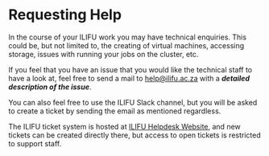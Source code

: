 # Requesting Help

In the course of your ILIFU work you may have technical enquiries. This could be, but not limited to, the creating of virtual machines, accessing storage, issues with running your jobs on the cluster, etc.

If you feel that you have an issue that you would like the technical staff to have a look at, feel free to send a mail to [help@ilifu.ac.za](mailto:help@ilifu.ac.za) with a **_detailed description of the issue_**.

You can also feel free to use the ILIFU Slack channel, but you will be asked to create a ticket by sending the email as mentioned regardless.

The ILIFU ticket system is hosted at [ILIFU Helpdesk Website](https://ilifu.freshdesk.com/), and new tickets can be created directly there, but access to open tickets is restricted to support staff.
